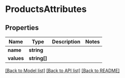 # ProductsAttributes

## Properties
Name | Type | Description | Notes
------------ | ------------- | ------------- | -------------
**name** | **string** |  | 
**values** | **string[]** |  | 

[[Back to Model list]](../README.md#documentation-for-models) [[Back to API list]](../README.md#documentation-for-api-endpoints) [[Back to README]](../README.md)


